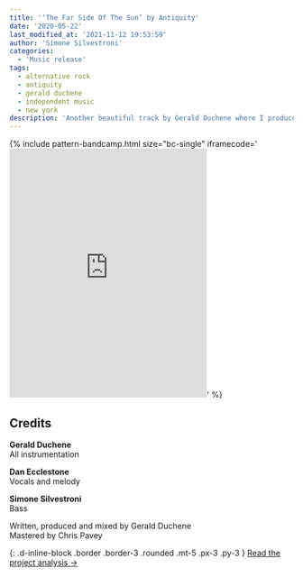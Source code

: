 ```yaml
---
title: '‘The Far Side Of The Sun’ by Antiquity'
date: '2020-05-22'
last_modified_at: '2021-11-12 19:53:59'
author: 'Simone Silvestroni'
categories:
  - 'Music release'
tags:
  - alternative rock
  - antiquity
  - gerald duchene
  - independent music
  - new york
description: 'Another beautiful track by Gerald Duchene where I produced one of my most sumptuous fretless bass ever.'
---
```

{% include pattern-bandcamp.html size="bc-single" iframecode='<iframe style="border: 0; width: 350px; height: 442px;" src="https://bandcamp.com/EmbeddedPlayer/track=2478609134/size=large/bgcol=ffffff/linkcol=333333/tracklist=false/transparent=true/" seamless><a href="https://sessions.antiquity-music.com/track/the-far-side-of-the-sun">The Far Side Of The Sun by Antiquity</a></iframe>' %}

## Credits

**Gerald Duchene**<br>
All instrumentation

**Dan Ecclestone**<br>
Vocals and melody

**Simone Silvestroni**<br>
Bass

Written, produced and mixed by Gerald Duchene<br>
Mastered by Chris Pavey

{: .d-inline-block .border .border-3 .rounded .mt-5 .px-3 .py-3 }
[Read the project analysis →](/work/music-production/producing-bass-remotely/)